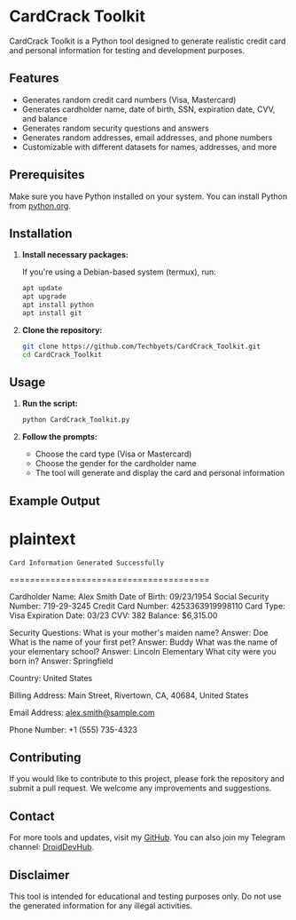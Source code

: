 # CardCrack Toolkit

CardCrack Toolkit is a Python tool designed to generate realistic credit card and personal information for testing and development purposes.

## Features

- Generates random credit card numbers (Visa, Mastercard)
- Generates cardholder name, date of birth, SSN, expiration date, CVV, and balance
- Generates random security questions and answers
- Generates random addresses, email addresses, and phone numbers
- Customizable with different datasets for names, addresses, and more

## Prerequisites

Make sure you have Python installed on your system. You can install Python from [python.org](https://www.python.org/downloads/).

## Installation

1. **Install necessary packages:**

    If you're using a Debian-based system (termux), run:

    ```bash
    apt update
    apt upgrade
    apt install python
    apt install git
    ```

2. **Clone the repository:**

    ```bash
    git clone https://github.com/Techbyets/CardCrack_Toolkit.git
    cd CardCrack_Toolkit
    ```

## Usage

1. **Run the script:**

    ```bash
    python CardCrack_Toolkit.py
    ```

2. **Follow the prompts:**

    - Choose the card type (Visa or Mastercard)
    - Choose the gender for the cardholder name
    - The tool will generate and display the card and personal information

## Example Output

plaintext
=======================================
    Card Information Generated Successfully
=======================================

Cardholder Name: Alex Smith
Date of Birth: 09/23/1954
Social Security Number: 719-29-3245
Credit Card Number: 4253363919998110
Card Type: Visa
Expiration Date: 03/23
CVV: 382
Balance: $6,315.00

Security Questions:
  What is your mother's maiden name? Answer: Doe
  What is the name of your first pet? Answer: Buddy
  What was the name of your elementary school? Answer: Lincoln Elementary
  What city were you born in? Answer: Springfield

Country: United States

Billing Address: Main Street, Rivertown, CA, 40684, United States

Email Address: alex.smith@sample.com

Phone Number: +1 (555) 735-4323


## Contributing

If you would like to contribute to this project, please fork the repository and submit a pull request. We welcome any improvements and suggestions.

## Contact

For more tools and updates, visit my [GitHub](https://github.com/Techbyets). You can also join my Telegram channel: [DroidDevHub](https://t.me/DroidDevHub).

## Disclaimer

This tool is intended for educational and testing purposes only. Do not use the generated information for any illegal activities.
